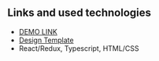 ## Links and used technologies
- [DEMO LINK](https://react_product-catalog.github.io/react_phone-catalog/)
- [Design Template](https://www.figma.com/file/uEetgWenSRxk9jgiym6Yzp/Phone-catalog-redesign?node-id=1%3A2)
- React/Redux, Typescript, HTML/CSS
